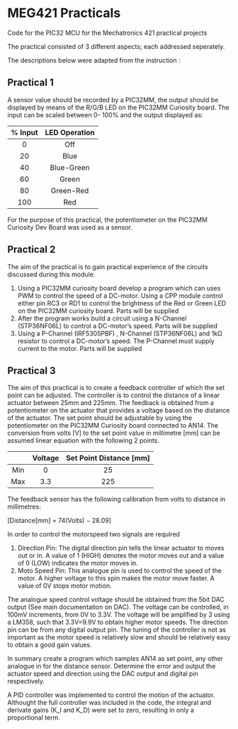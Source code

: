 # MEG421 Practicals
Code for the PIC32 MCU for the Mechatronics 421 practical projects

The practical consisted of 3 different aspects; each addressed seperately.

The descriptions below were adapted from the instruction :

## Practical 1
A sensor value should be recorded by a PIC32MM, the output should be displayed by means
of the R/G/B LED on the PIC32MM Curiosity board. The input can be scaled between 0-
100% and the output displayed as:

| % Input | LED Operation |
|:-------:|:-------------:|
|    0    |      Off      |
|    20   |      Blue     |
|    40   |   Blue-Green  |
|    60   |     Green     |
|    80   |   Green-Red   |
|   100   |      Red      |

For the purpose of this practical, the potentiometer on the PIC32MM Curiosity Dev Board was used as a sensor.

## Practical 2

The aim of the practical is to gain practical experience of the circuits discussed during this module.
1.  Using a PIC32MM curiosity board develop a program which can uses PWM to control
    the speed of a DC-motor. Using a CPP module control either pin RC3 or RD1 to control
    the brightness of the Red or Green LED on the PIC32MM curiosity board. Parts will be
    supplied
2.  After the program works build a circuit using a N-Channel (STP36NF06L) to control a
    DC-motor’s speed. Parts will be supplied
3.  Using a P-Channel (IRF5305PBF) , N-Channel (STP36NF06L) and 1kΩ resistor to
    control a DC-motor’s speed. The P-Channel must supply current to the motor. Parts will
    be supplied
    
## Practical 3

The aim of this practical is to create a feedback controller of which the set point can be adjusted.
The controller is to control the distance of a linear actuator between 25mm and 225mm. The
feedback is obtained from a potentiometer on the actuator that provides a voltage based on the
distance of the actuator.
The set point should be adjustable by using the potentiometer on the PIC32MM Curiosity board
connected to AN14. The conversion from volts [V] to the set point value in millimetre [mm] can
be assumed linear equation with the following 2 points.

|     | Voltage | Set Point Distance [mm] |
|:---:|:-------:|:-----------------------:|
| Min |    0    |            25           |
| Max |   3.3   |           225           |

The feedback sensor has the following calibration from volts to distance in millimetres:

\[Distance[mm] = 74(Volts) − 28.09\]

In order to control the motorspeed two signals are required
1.  Direction Pin: The digital direction pin tells the linear actuator to moves out or in. A
    value of 1 (HIGH) denotes the motor moves out and a value of 0 (LOW) indicates the
    motor moves in.
2.  Moto Speed Pin: This analogue pin is used to control the speed of the motor. A higher
    voltage to this spin makes the motor move faster. A value of 0V stops motor motion.

The analogue speed control voltage should be obtained from the 5bit DAC output (See main
documentation on DAC). The voltage can be controlled, in 100mV increments, from 0V to 3.3V.
The voltage will be amplified by 3 using a LM358, such that 3.3V=9.9V to obtain higher motor speeds. The direction pin can be from any digital output pin. The tuning of the controller is not as
important as the motor speed is relatively slow and should be relatively easy to obtain a good
gain values.

In summary create a program which samples AN14 as set point, any other analogue in for the
distance sensor. Determine the error and output the actuator speed and direction using the DAC
output and digital pin respectively.

A PID controller was implemented to control the motion of the actuator. Althought the full controller was included in the code, the integral and derivate gains (K_I and K_D) were set to zero, resulting in only a proportional term.
